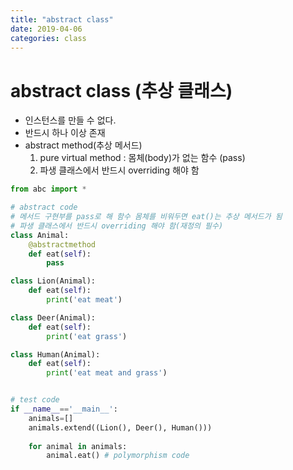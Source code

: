 ```yaml
---
title: "abstract class"
date: 2019-04-06
categories: class
---
```


# abstract class (추상 클래스)
* 인스턴스를 만들 수 없다.
* 반드시 하나 이상 존재
* abstract method(추상 메서드)
  1. pure virtual method : 몸체(body)가 없는 함수 (pass)
  2. 파생 클래스에서 반드시 overriding 해야 함
  
```python
from abc import *

# abstract code
# 메서드 구현부를 pass로 해 함수 몸체를 비워두면 eat()는 추상 메서드가 됨
# 파생 클래스에서 반드시 overriding 해야 함(재정의 필수)
class Animal:
    @abstractmethod
    def eat(self):
        pass

class Lion(Animal):
    def eat(self):
        print('eat meat')

class Deer(Animal):
    def eat(self):
        print('eat grass')

class Human(Animal):
    def eat(self):
        print('eat meat and grass')


# test code
if __name__=='__main__':
    animals=[]
    animals.extend((Lion(), Deer(), Human()))
    
    for animal in animals:
        animal.eat() # polymorphism code
```
